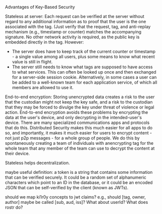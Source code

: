 Advantages of Key-Based Security

Stateless at server: Each request can be verified at the server without regard to any additional information as to proof that the user is the one associated with the tag. (Just verify that the request, tag, and anti-replay mechanism (e.g., timestamp or counter) matches the accompanying signature. No other network activity is required, as the public key is embedded directly in the tag. However:

- The server does have to keep track of the current counter or timestamp - a single value among all users, plus some means to know what recent value is still in flight.
- The server still needs to know what tags are supposed to have access to what services. This can often be looked up once and then exchanged for a server-side session cookie. Alternatively, in some cases a user can be added to a well-known team for each application service, of which all members are allowed to use it.

End-to-end encryption: Storing unencrypted data creates a risk to the user that the custodian might not keep the key safe, and a risk to the custodian that they may be forced to divulge the key under threat of violence or legal action. End-to-end encryption avoids these problems by encrypting the data at the user's device, and only decrypting in the intended-user's device. There are many specialized communications apps and protocols that do this. Distributed Security makes this much easier for all apps to do so, and importantly, it makes it much easier for users to encrypt content - not just p2p messages - for a whole group of people. We do this by spontaneously creating a team of individuals with anencrypting tag for the whole team that any member of the team can use to decrypt the content at their device.

Stateless helps decentralization.

maybe useful definition: a token is a string that contains some information that can be verified securely. It could be a random set of alphanumeric characters which point to an ID in the database, or it could be an encoded JSON that can be self-verified by the client (known as JWTs).


should we map ki1r0y concepts to jwt claims? e.g., should [tag, owner, author] maybe be called [sub, aud, iss]? What about userId?  What does rostr do?	